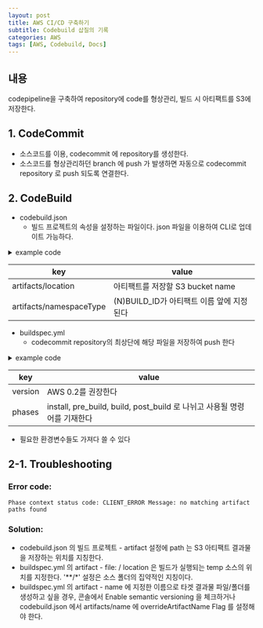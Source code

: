```yaml
---
layout: post
title: AWS CI/CD 구축하기
subtitle: Codebuild 삽질의 기록
categories: AWS
tags: [AWS, Codebuild, Docs]
---
```


## 내용
codepipeline을 구축하여 repository에 code를 형상관리, 빌드 시 아티팩트를 S3에 저장한다.

## 1. CodeCommit 
- 소스코드를 이용, codecommit 에 repository를 생성한다.
- 소스코드를 형상관리하던 branch 에 push 가 발생하면 자동으로 codecommit repository 로 push 되도록 연결한다.

## 2. CodeBuild
- codebuild.json 
	- 빌드 프로젝트의 속성을 설정하는 파일이다. json 파일을 이용하여 CLI로 업데이트 가능하다.


<details>
<summary>example code</summary>
<div markdown="1">

```json
{
  "name": "<project-name>",
  "description": "<description>",
  "source": {
    "type": "CODECOMMIT",
    "location": "<source-location>",
    "gitCloneDepth": "0",
    "buildspec": "buildspec.yml",
    "InsecureSsl": true,
    "reportBuildStatus": true,
    "gitSubmodulesConfig": {
      "fetchSubmodules": "true"
    },
  },
  "artifacts": {
    "type": "S3",
    "location": "s3-bucket-name",
    "path": "<artifacts-path>",
    "namespaceType": "BUILD_ID",
    "name": "<artifacts-name>",
    "overrideArtifactName": true,
    "packaging": "NONE"
  },
  "cache": {
    "type": "<cache-type>",
    "location": "<cache-location>",
    "mode": [
      "<cache-mode>"
    ]
  },
  "environment": {
    "type": "LINUX_CONTAINER",
    "image": "aws/codebuild/amazonlinux2-x86_64-standard:2.0",
    "computeType": "BUILD_GENERAL1_SMALL",
    "imagePullCredentialsType": "SERVICE_ROLE",
    "privilegedMode": true
  },
  "serviceRole": "<service-role>",
  "timeoutInMinutes": 20,
  "queuedTimeoutInMinutes": 10,
  "vpcConfig": {
    "securityGroupIds": [
         "<security-group-id>"
    ],
    "subnets": [
         "<subnet-id>"
    ],
    "vpcId": "<vpc-id>"
  },
  "badgeEnabled": "<badge-enabled>",
  "logsConfig": {
    "cloudWatchLogs": {
      "status": "<cloudwatch-logs-status>",
      "groupName": "<group-name>",
      "streamName": "<stream-name>"
    },
    "s3Logs": {
      "status": "<s3-logs-status>",
      "location": "<s3-logs-location>",
      "encryptionDisabled": "<s3-logs-encryption-disabled>"
    }
  },
  "concurrentBuildLimit": 0
}
```
</div>
</details>

|key|value|
|--|--|
|artifacts/location|아티팩트를 저장할 S3 bucket name|
|artifacts/namespaceType|(N)BUILD_ID가 아티팩트 이름 앞에 지정된다|

- buildspec.yml
	- codecommit repository의 최상단에 해당 파일을 저장하여 push 한다

<details>
<summary>example code</summary>
<div markdown="1">

```yaml
version: 0.2

phases:
  build:
    commands:
      - echo Building ... 
      - echo $CODEBUILD_SRC_DIR
      - echo $CODEBUILD_BUILD_NUMBER
artifacts:
  files:
    - location
  name: artifact-name
  discard-paths: no | yes
  base-directory: location
  exclude-paths: excluded paths
  enable-symlinks: no | yes
  s3-prefix: prefix
```
</div>
</details>

|key|value|
|--|--|
|version|AWS 0.2를 권장한다|
|phases|install, pre_build, build, post_build 로 나뉘고 사용될 명령어를 기재한다|

- 필요한 환경변수들도 가져다 쓸 수 있다

## 2-1. Troubleshooting

### Error code:
```
Phase context status code: CLIENT_ERROR Message: no matching artifact paths found
```

### Solution:

- codebuild.json 의 빌드 프로젝트 - artifact 설정에 path 는 S3 아티팩트 결과물을 저장하는 위치를 지칭한다.
- buildspec.yml 의 artifact - file: / location 은 빌드가 실행되는 temp 소스의 위치를 지정한다. '**/*' 설정은 소스 폴더의 집약적인 지칭이다.
- buildspec.yml 의 artifact - name 에 지정한 이름으로 타겟 결과물 파일/폴더를 생성하고 싶을 경우, 콘솔에서 Enable semantic versioning 을 체크하거나 codebuild.json 에서 artifacts/name 에 overrideArtifactName Flag 를 설정해야 한다.